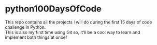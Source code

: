 # python100DaysOfCode
This repo contains all the projects I will do during the first 15 days of code challenge in Python.
<br>
This is also my first time using Git so, it'll be a cool way to learn and implement both things at once!



